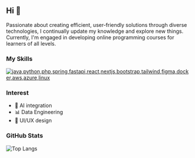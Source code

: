 ## Hi 👋

Passionate about creating efficient, user-friendly solutions through diverse technologies, I continually update my knowledge and explore new things. Currently, I'm engaged in developing online programming courses for learners of all levels.

### My Skills
[![java,python,php,spring,fastapi,react,nextjs,bootstrap,tailwind,figma,docker,aws,azure,linux](https://skillicons.dev/icons?theme=light&i=java,python,php,spring,fastapi,react,nextjs,bootstrap,tailwind,figma,docker,aws,azure,linux&perline=7)](https://skillicons.dev)

### Interest
- 🤖 AI integration
- 📊 Data Engineering
- 🎨 UI/UX design


### GitHub Stats
![Top Langs](https://github-readme-stats.vercel.app/api/top-langs?username=yukaty&langs_count=8&show_icons=true&layout=compact)

